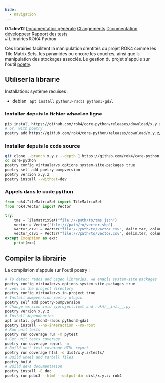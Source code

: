 ```yaml
---
hide:
  - navigation
---
```


<div id="version_menu">
  <b>0.1.dev12</b>
  <a href="./">Documentation générale</a>
  <a href="./CHANGELOG/">Changements</a>
  <a href="./DOCUMENTATION/">Documentation développeur</a>
  <a href="./TESTS/">Rapport des tests</a>
</div>
# Librairies ROK4 Python

Ces librairies facilitent la manipulation d'entités du projet ROK4 comme les Tile Matrix Sets, les pyramides ou encore les couches, ainsi que la manipulation des stockages associés. Le gestion du projet s'appuie sur l'outil [poetry](https://python-poetry.org/docs/).

## Utiliser la librairie

Installations système requises :

* debian : `apt install python3-rados python3-gdal`

### Installer depuis le fichier wheel en ligne

```sh
pip install https://github.com/rok4/core-python/releases/download/x.y.z/rok4-x.y.z-py3-none-any.whl
# or, with poetry
poetry add https://github.com/rok4/core-python/releases/download/x.y.z/rok4-x.y.z-py3-none-any.whl
```

### Installer depuis le code source

```sh
git clone --branch x.y.z --depth 1 https://github.com/rok4/core-python
cd core-python
poetry config virtualenvs.options.system-site-packages true
poetry self add poetry-bumpversion
poetry version x.y.z
poetry install --without=dev
```

### Appels dans le code python

```python
from rok4.TileMatrixSet import TileMatrixSet
from rok4.Vector import Vector

try:
    tms = TileMatrixSet("file:///path/to/tms.json")
    vector = Vector("file:///path/to/vector.shp")
    vector_csv1 = Vector("file:///path/to/vector.csv", delimiter, column_x, column_y)
    vector_csv1 = Vector("file:///path/to/vector.csv", delimiter, column_WKT)
except Exception as exc:
    print(exc)
```


## Compiler la librairie

La compilation s'appuie sur l'outil poetry :

```sh
# To detect rados and osgeo libraries, we enable system-site-packages
poetry config virtualenvs.options.system-site-packages true
# venv in the project directory
poetry config virtualenvs.in-project true
# Install bumpversion poetry plugin
poetry self add poetry-bumpversion
# Change version into pyproject.toml and rok4/__init__.py
poetry version x.y.z
# Install dependencies
apt install python3-rados python3-gdal
poetry install --no-interaction --no-root
# Run unit tests
poetry run coverage run -m pytest
# Get unit tests coverage
poetry run coverage report -m
# Build unit test coverage HTML report
poetry run coverage html -d dist/x.y.z/tests/
# Build wheel and tarball files
poetry build
# Build devs documentation
poetry install -E doc
poetry run pdoc3 --html --output-dir dist/x.y.z/ rok4
```

